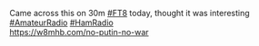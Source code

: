 Came across this on 30m [\#<span>FT8</span>](https://social.lol/tags/FT8) today, thought it was interesting  
[\#<span>AmateurRadio</span>](https://social.lol/tags/AmateurRadio) [\#<span>HamRadio</span>](https://social.lol/tags/HamRadio)  
[<span class="invisible">https://</span><span class="">w8mhb.com/no-putin-no-war</span><span class="invisible"></span>](https://w8mhb.com/no-putin-no-war)